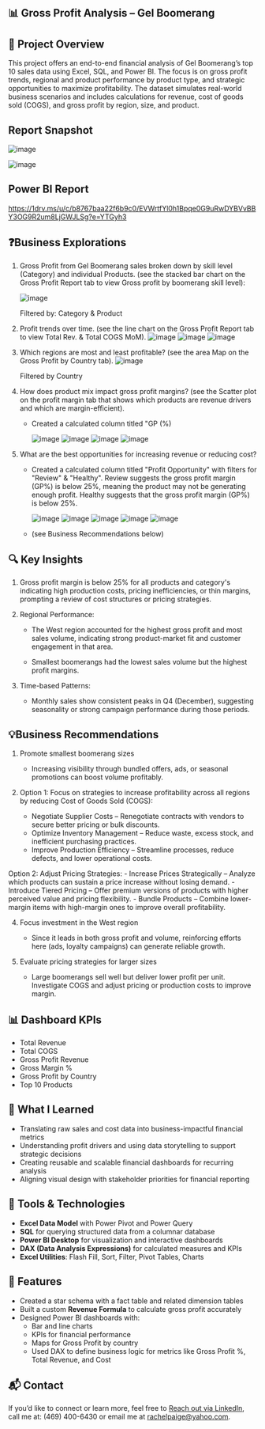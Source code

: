 ## 📊 Gross Profit Analysis – Gel Boomerang

## 🧩 Project Overview
This project offers an end-to-end financial analysis of Gel Boomerang’s top 10 sales data using Excel, SQL, and Power BI. The focus is on gross profit trends, regional and product performance by product type, and strategic opportunities to maximize profitability. The dataset simulates real-world business scenarios and includes calculations for revenue, cost of goods sold (COGS), and gross profit by region, size, and product.

## Report Snapshot
![image](https://github.com/user-attachments/assets/10726c4b-258d-4e42-ad16-557e213fc030)

![image](https://github.com/user-attachments/assets/f76eccc3-311c-4c45-a5c1-4b06381e0d59)

## Power BI Report 
https://1drv.ms/u/c/b8767baa22f6b9c0/EVWrtfYl0h1Bpqe0G9uRwDYBVvBBY3OG9R2um8LjGWJLSg?e=YTGyh3



## ❓Business Explorations

1. Gross Profit from Gel Boomerang sales broken down by skill level (Category) and individual Products. (see the stacked bar chart on the  Gross Profit Report tab to view Gross profit by boomerang skill level):

   ![image](https://github.com/user-attachments/assets/37236e1f-c18a-4228-98be-b2e13fcdd043)

    Filtered by: Category & Product

2. Profit trends over time. (see the line chart on the Gross Profit Report tab to view Total Rev. & Total COGS MoM).
       ![image](https://github.com/user-attachments/assets/41a8ebb1-f07a-41b9-9040-cb181b170b40)
       ![image](https://github.com/user-attachments/assets/afdc1a45-469f-4500-9b88-640df78540cb)
       ![image](https://github.com/user-attachments/assets/22fcfb61-679f-4afa-bd87-57ff99595be8)



3. Which regions are most and least profitable? (see the area Map on the Gross Profit by Country tab).
       ![image](https://github.com/user-attachments/assets/89344d03-706e-4570-adc6-43dd6e7b8507)

      Filtered by Country

4. How does product mix impact gross profit margins?  (see the Scatter plot on the profit margin tab that shows which products are revenue drivers and which are margin-efficient).
    - Created a calculated column titled "GP (%)
     
      ![image](https://github.com/user-attachments/assets/d5857931-ae1a-4f26-b293-ddcb38c75d4e)
      ![image](https://github.com/user-attachments/assets/f9d98740-8766-4e4f-9883-51ea4ae1d291)
      ![image](https://github.com/user-attachments/assets/e4253001-2eaa-4abf-97dc-de3fa384c248)
      ![image](https://github.com/user-attachments/assets/88b0394b-a874-4716-896f-49b66172f55e)




5. What are the best opportunities for increasing revenue or reducing cost?
     - Created a calculated column titled "Profit Opportunity" with filters for "Review" & "Healthy". Review suggests the gross profit margin (GP%) is below 25%, meaning the product may not be generating enough profit.           Healthy suggests that the gross profit margin (GP%) is below 25%.
      
       ![image](https://github.com/user-attachments/assets/5ce7185d-c49f-406e-ae16-1907029a9a9d)
       ![image](https://github.com/user-attachments/assets/1eb02b49-1793-4c2a-9fc2-8408b12d7ac6)
       ![image](https://github.com/user-attachments/assets/7849c5a4-8056-4635-8994-6c92a4e4e4ed)
       ![image](https://github.com/user-attachments/assets/551e7075-5a81-445b-851b-6eabdb163082)
       ![image](https://github.com/user-attachments/assets/df35f9ec-f9aa-4229-9b31-1a6594d78d89)

       




     - (see Business Recommendations below)




## 🔍 Key Insights  

1. Gross profit margin is below 25% for all products and category's indicating high production costs, pricing inefficiencies, or thin margins, prompting a review of cost structures or pricing strategies.  


2. Regional Performance: 

    - The West region accounted for the highest gross profit and most sales volume, indicating strong product-market fit and customer engagement in that area.

    -  Smallest boomerangs had the lowest sales volume but the highest profit margins.


3. Time-based Patterns:

    - Monthly sales show consistent peaks in Q4 (December), suggesting seasonality or strong campaign performance during those periods.





## 💡Business Recommendations

1. Promote smallest boomerang sizes
   
   - Increasing visibility through bundled offers, ads, or seasonal promotions can boost volume profitably.

2. Option 1:  Focus on strategies to increase profitability across all regions by reducing Cost of Goods Sold (COGS):
    - Negotiate Supplier Costs – Renegotiate contracts with vendors to secure better pricing or bulk discounts.
    - Optimize Inventory Management – Reduce waste, excess stock, and inefficient purchasing practices.
    - Improve Production Efficiency – Streamline processes, reduce defects, and lower operational costs.

  Option 2:  Adjust Pricing Strategies:
    - Increase Prices Strategically – Analyze which products can sustain a price increase without losing demand.
    - Introduce Tiered Pricing – Offer premium versions of products with higher perceived value and pricing flexibility.
    - Bundle Products – Combine lower-margin items with high-margin ones to improve overall profitability.


4. Focus investment in the West region
   
   - Since it leads in both gross profit and volume, reinforcing efforts here (ads, loyalty campaigns) can generate reliable growth.

5. Evaluate pricing strategies for larger sizes
   
   - Large boomerangs sell well but deliver lower profit per unit. Investigate COGS and adjust pricing or production costs to improve margin.




## 📊 Dashboard KPIs

- Total Revenue
- Total COGS
- Gross Profit Revenue
- Gross Margin %
- Gross Profit by Country  
- Top 10 Products




## 🧠 What I Learned
- Translating raw sales and cost data into business-impactful financial metrics
- Understanding profit drivers and using data storytelling to support strategic decisions
- Creating reusable and scalable financial dashboards for recurring analysis
- Aligning visual design with stakeholder priorities for financial reporting




## 🔧 Tools & Technologies

- **Excel Data Model** with Power Pivot and Power Query
- **SQL** for querying structured data from a columnar database
- **Power BI Desktop** for visualization and interactive dashboards
- **DAX (Data Analysis Expressions)** for calculated measures and KPIs
- **Excel Utilities**: Flash Fill, Sort, Filter, Pivot Tables, Charts



## 🧠 Features

- Created a star schema with a fact table and related dimension tables
- Built a custom **Revenue Formula** to calculate gross profit accurately
- Designed Power BI dashboards with:
  - Bar and line charts
  - KPIs for financial performance
  - Maps for Gross Profit by country
  - Used DAX to define business logic for metrics like Gross Profit %, Total Revenue, and Cost




## 📬 Contact

If you’d like to connect or learn more, feel free to [Reach out via LinkedIn](https://www.linkedin.com/in/rachel-p-339803204), call me at: (469) 400-6430 or email me at rachelpaige@yahoo.com.
